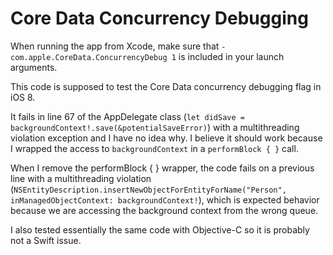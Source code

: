 # Core Data Concurrency Debugging

When running the app from Xcode, make sure that `-com.apple.CoreData.ConcurrencyDebug 1` is included in your launch arguments.

This code is supposed to test the Core Data concurrency debugging flag in iOS 8.

It fails in line 67 of the AppDelegate class (`let didSave = backgroundContext!.save(&potentialSaveError)`) with a multithreading violation exception and I have no idea why. I believe it should work because I wrapped the access to `backgroundContext` in a `performBlock { }` call.

When I remove the performBlock { } wrapper, the code fails on a previous line with a multithreading violation (`NSEntityDescription.insertNewObjectForEntityForName("Person", inManagedObjectContext: backgroundContext!`), which is expected behavior because we are accessing the background context from the wrong queue.

I also tested essentially the same code with Objective-C so it is probably not a Swift issue.
